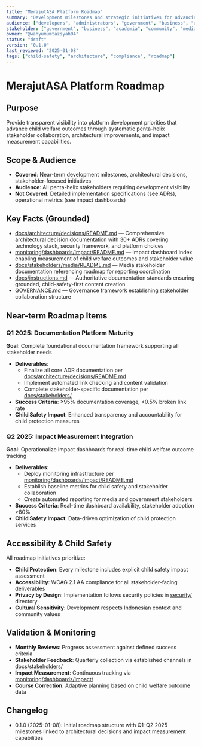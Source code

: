 ```yaml
---
title: "MerajutASA Platform Roadmap"
summary: "Development milestones and strategic initiatives for advancing child welfare through penta-helix collaboration"
audience: ["developers", "administrators", "government", "business", "academia", "community", "media"]
stakeholder: ["government", "business", "academia", "community", "media"]
owner: "@wahyumumtazsyah04"
status: "draft"
version: "0.1.0"
last_reviewed: "2025-01-08"
tags: ["child-safety", "architecture", "compliance", "roadmap"]
---
```


# MerajutASA Platform Roadmap

## Purpose
Provide transparent visibility into platform development priorities that advance child welfare outcomes through systematic penta-helix stakeholder collaboration, architectural improvements, and impact measurement capabilities.

## Scope & Audience
- **Covered**: Near-term development milestones, architectural decisions, stakeholder-focused initiatives
- **Audience**: All penta-helix stakeholders requiring development visibility
- **Not Covered**: Detailed implementation specifications (see ADRs), operational metrics (see impact dashboards)

## Key Facts (Grounded)
- [docs/architecture/decisions/README.md](docs/architecture/decisions/README.md) — Comprehensive architectural decision documentation with 30+ ADRs covering technology stack, security framework, and platform choices
- [monitoring/dashboards/impact/README.md](monitoring/dashboards/impact/README.md) — Impact dashboard index enabling measurement of child welfare outcomes and stakeholder value
- [docs/stakeholders/media/README.md](docs/stakeholders/media/README.md) — Media stakeholder documentation referencing roadmap for reporting coordination
- [docs/instructions.md](docs/instructions.md) — Authoritative documentation standards ensuring grounded, child-safety-first content creation
- [GOVERNANCE.md](GOVERNANCE.md) — Governance framework establishing stakeholder collaboration structure

## Near-term Roadmap Items

### Q1 2025: Documentation Platform Maturity
**Goal**: Complete foundational documentation framework supporting all stakeholder needs
- **Deliverables**: 
  - Finalize all core ADR documentation per [docs/architecture/decisions/README.md](docs/architecture/decisions/README.md)
  - Implement automated link checking and content validation
  - Complete stakeholder-specific documentation per [docs/stakeholders/](docs/stakeholders/)
- **Success Criteria**: ≥95% documentation coverage, <0.5% broken link rate
- **Child Safety Impact**: Enhanced transparency and accountability for child protection measures

### Q2 2025: Impact Measurement Integration  
**Goal**: Operationalize impact dashboards for real-time child welfare outcome tracking
- **Deliverables**:
  - Deploy monitoring infrastructure per [monitoring/dashboards/impact/README.md](monitoring/dashboards/impact/README.md)
  - Establish baseline metrics for child safety and stakeholder collaboration
  - Create automated reporting for media and government stakeholders
- **Success Criteria**: Real-time dashboard availability, stakeholder adoption >80%
- **Child Safety Impact**: Data-driven optimization of child protection services

## Accessibility & Child Safety
All roadmap initiatives prioritize:
- **Child Protection**: Every milestone includes explicit child safety impact assessment
- **Accessibility**: WCAG 2.1 AA compliance for all stakeholder-facing deliverables  
- **Privacy by Design**: Implementation follows security policies in [security/](security/) directory
- **Cultural Sensitivity**: Development respects Indonesian context and community values

## Validation & Monitoring
- **Monthly Reviews**: Progress assessment against defined success criteria
- **Stakeholder Feedback**: Quarterly collection via established channels in [docs/stakeholders/](docs/stakeholders/)
- **Impact Measurement**: Continuous tracking via [monitoring/dashboards/impact/](monitoring/dashboards/impact/)
- **Course Correction**: Adaptive planning based on child welfare outcome data

## Changelog
- 0.1.0 (2025-01-08): Initial roadmap structure with Q1-Q2 2025 milestones linked to architectural decisions and impact measurement capabilities
